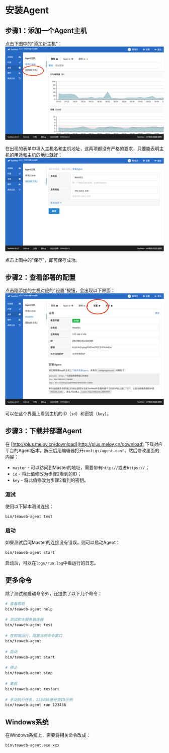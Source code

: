 # 安装Agent
## 步骤1：添加一个Agent主机
点击下图中的"添加新主机"：
![install1.png](install1.png)

在出现的表单中填入主机名和主机地址，这两项都没有严格的要求，只要能表明主机的用途和主机的地址就好：
![install2.png](install2.png)

点击上图中的"保存"，即可保存成功。

## 步骤2：查看部署的配置
点击刚添加的主机对应的"设置"按钮，会出现以下界面：
![install3.png](install3.png)

可以在这个界面上看到主机的ID（`id`）和密钥（`key`）。

## 步骤3：下载并部署Agent
在 [http://plus.meloy.cn/download](http://plus.meloy.cn/download) 下载对应平台的Agent版本，解压后用编辑器打开`configs/agent.conf`，然后修改里面的内容：
* `master` - 可以访问到Master的地址，需要带有`http://`或者`https://`；
* `id` - 将此值修改为步骤2看到的ID；
* `key` - 将此值修改为步骤2看到的密钥。

### 测试
使用以下脚本测试连接：
~~~bash
bin/teaweb-agent test
~~~

### 启动
如果测试后同Master的连接没有错误，则可以启动Agent：
~~~bash
bin/teaweb-agent start
~~~

启动后，可以在`logs/run.log`中看运行的日志。

## 更多命令
除了测试和启动命令外，还提供了以下几个命令：
~~~bash
# 查看帮助
bin/teaweb-agent help

# 测试和主服务器连接
bin/teaweb-agent test

# 在前端运行，阻塞当前命令窗口
bin/teaweb-agent 

# 启动
bin/teaweb-agent start

# 停止
bin/teaweb-agent stop

# 重启
bin/teaweb-agent restart 

# 手动执行任务，123456是任务ID示例
bin/teaweb-agent run 123456
~~~

## Windows系统
在Windows系统上，需要将相关命令改成：
~~~bash
bin\teaweb-agent.exe xxx
~~~